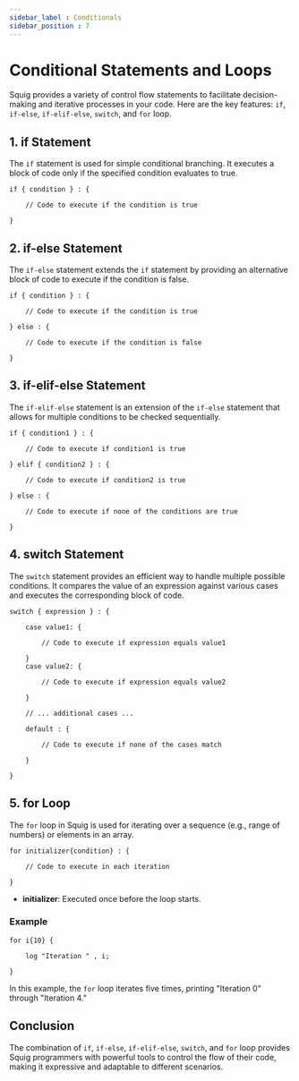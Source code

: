 ```yaml
---
sidebar_label : Conditionals
sidebar_position : 7
---
```


# Conditional Statements and Loops

Squig provides a variety of control flow statements to facilitate decision-making and iterative processes in your code. Here are the key features: `if`, `if-else`, `if-elif-else`, `switch`, and `for` loop.

## 1. if Statement

The `if` statement is used for simple conditional branching. It executes a block of code only if the specified condition evaluates to true.

```squig
if { condition } : {

    // Code to execute if the condition is true

}
```

## 2. if-else Statement

The `if-else` statement extends the `if` statement by providing an alternative block of code to execute if the condition is false.

```squig
if { condition } : {

    // Code to execute if the condition is true

} else : {

    // Code to execute if the condition is false

}
```

## 3. if-elif-else Statement

The `if-elif-else` statement is an extension of the `if-else` statement that allows for multiple conditions to be checked sequentially.

```squig
if { condition1 } : {

    // Code to execute if condition1 is true

} elif { condition2 } : {

    // Code to execute if condition2 is true

} else : {

    // Code to execute if none of the conditions are true

}
```

## 4. switch Statement

The `switch` statement provides an efficient way to handle multiple possible conditions. It compares the value of an expression against various cases and executes the corresponding block of code.

```squig
switch { expression } : {

    case value1: {

        // Code to execute if expression equals value1

    }
    case value2: {

        // Code to execute if expression equals value2

    }

    // ... additional cases ...

    default : {

        // Code to execute if none of the cases match

    }

}

```

## 5. for Loop

The `for` loop in Squig is used for iterating over a sequence (e.g., range of numbers) or elements in an array.

```squig
for initializer{condition} : {

    // Code to execute in each iteration

}
```

- **initializer**: Executed once before the loop starts.

### Example

```squig
for i{10} {

    log "Iteration " , i;
    
}
```

In this example, the `for` loop iterates five times, printing "Iteration 0" through "Iteration 4."

## Conclusion

The combination of `if`, `if-else`, `if-elif-else`, `switch`, and `for` loop provides Squig programmers with powerful tools to control the flow of their code, making it expressive and adaptable to different scenarios.
